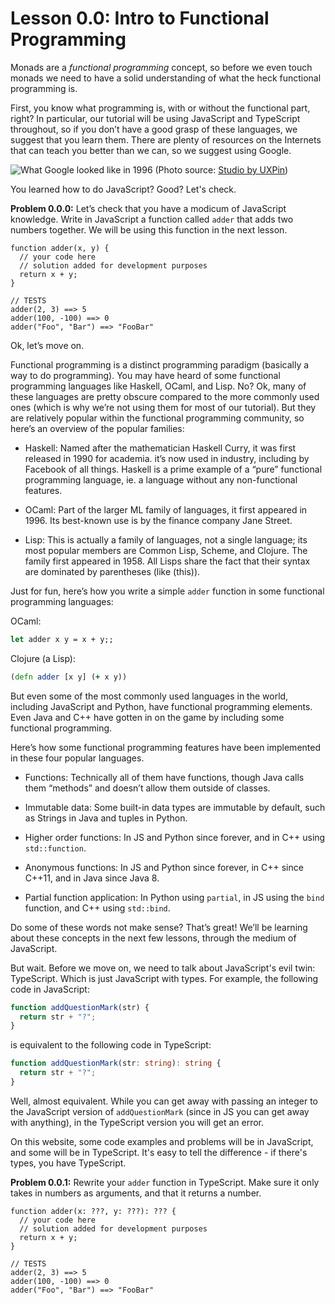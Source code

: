 # Lesson 0.0: Intro to Functional Programming

Monads are a *functional programming* concept, so before we even touch monads we need to have a solid understanding of what the heck functional programming is.

First, you know what programming is, with or without the functional part, right? In particular, our tutorial will be using JavaScript and TypeScript throughout, so if you don’t have a good grasp of these languages, we suggest that you learn them. There are plenty of resources on the Internets that can teach you better than we can, so we suggest using Google.

![What Google looked like in 1996](https://www.uxpincdn.com/studio/wp-content/uploads/2013/03/google-first-look.jpg)
(Photo source: [Studio by UXPin](https://www.uxpin.com/studio/blog/should-designers-code/))

You learned how to do JavaScript? Good? Let's check.

**Problem 0.0.0:** Let’s check that you have a modicum of JavaScript knowledge. Write in JavaScript a function called `adder` that adds two numbers together. We will be using this function in the next lesson.

```problem
function adder(x, y) {
  // your code here
  // solution added for development purposes
  return x + y;
}

// TESTS
adder(2, 3) ==> 5
adder(100, -100) ==> 0
adder("Foo", "Bar") ==> "FooBar"
```

Ok, let’s move on.

Functional programming is a distinct programming paradigm (basically a way to do programming). You may have heard of some functional programming languages like Haskell, OCaml, and Lisp. No? Ok, many of these languages are pretty obscure compared to the more commonly used ones (which is why we’re not using them for most of our tutorial). But they are relatively popular within the functional programming community, so here’s an overview of the popular families:

- Haskell: Named after the mathematician Haskell Curry, it was first released in 1990 for academia. it’s now used in industry, including by Facebook of all things. Haskell is a prime example of a “pure” functional programming language, ie. a language without any non-functional features.

- OCaml: Part of the larger ML family of languages, it first appeared in 1996. Its best-known use is by the finance company Jane Street.

- Lisp: This is actually a family of languages, not a single language; its most popular members are Common Lisp, Scheme, and Clojure. The family first appeared in 1958. All Lisps share the fact that their syntax are dominated by parentheses (like (this)).

Just for fun, here’s how you write a simple `adder` function in some functional programming languages:

OCaml:
```ocaml
let adder x y = x + y;;
```

Clojure (a Lisp):
```clojure
(defn adder [x y] (+ x y))
```

But even some of the most commonly used languages in the world, including JavaScript and Python, have functional programming elements. Even Java and C++ have gotten in on the game by including some functional programming.

Here’s how some functional programming features have been implemented in these four popular languages.

- Functions: Technically all of them have functions, though Java calls them “methods” and doesn’t allow them outside of classes.

- Immutable data: Some built-in data types are immutable by default, such as Strings in Java and tuples in Python.

- Higher order functions: In JS and Python since forever, and in C++ using `std::function`.

- Anonymous functions: In JS and Python since forever, in C++ since C++11, and in Java since Java 8.

- Partial function application: In Python using `partial`, in JS using the `bind` function, and C++ using `std::bind`.

Do some of these words not make sense? That’s great! We’ll be learning about these concepts in the next few lessons, through the medium of JavaScript.

But wait. Before we move on, we need to talk about JavaScript's evil twin: TypeScript. Which is just JavaScript with types. For example, the following code in JavaScript:

```javascript
function addQuestionMark(str) {
  return str + "?";
}
```

is equivalent to the following code in TypeScript:

```typescript
function addQuestionMark(str: string): string {
  return str + "?";
}
```

Well, almost equivalent. While you can get away with passing an integer to the JavaScript version of `addQuestionMark` (since in JS you can get away with anything), in the TypeScript version you will get an error.

On this website, some code examples and problems will be in JavaScript, and some will be in TypeScript. It's easy to tell the difference - if there's types, you have TypeScript.

**Problem 0.0.1:** Rewrite your `adder` function in TypeScript. Make sure it only takes in numbers as arguments, and that it returns a number.

```problem
function adder(x: ???, y: ???): ??? {
  // your code here
  // solution added for development purposes
  return x + y;
}

// TESTS
adder(2, 3) ==> 5
adder(100, -100) ==> 0
adder("Foo", "Bar") ==> "FooBar"
```